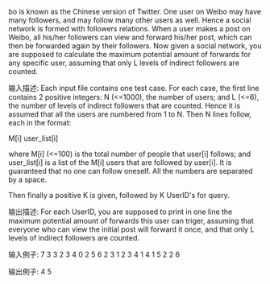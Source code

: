 bo is known as the Chinese version of Twitter.  One user on Weibo may have many followers, and may follow many other users as well.  Hence a social network is formed with followers relations.  When a user makes a post on Weibo, all his/her followers can view and forward his/her post, which can then be forwarded again by their followers.  Now given a social network, you are supposed to calculate the maximum potential amount of forwards for any specific user, assuming that only L levels of indirect followers are counted.

输入描述:
Each input file contains one test case.  For each case, the first line contains 2 positive integers: N (<=1000), the number of users; and L (<=6), the number of levels of indirect followers that are counted.  Hence it is assumed that all the users are numbered from 1 to N.  Then N lines follow, each in the format:

M[i] user_list[i]

where M[i] (<=100) is the total number of people that user[i] follows; and user_list[i] is a list of the M[i] users that are followed by user[i].  It is guaranteed that no one can follow oneself.  All the numbers are separated by a space.

Then finally a positive K is given, followed by K UserID's for query.


输出描述:
For each UserID, you are supposed to print in one line the maximum potential amount of forwards this user can triger, assuming that everyone who can view the initial post will forward it once, and that only L levels of indirect followers are counted.

输入例子:
7 3
3 2 3 4
0
2 5 6
2 3 1
2 3 4
1 4
1 5
2 2 6

输出例子:
4
5
